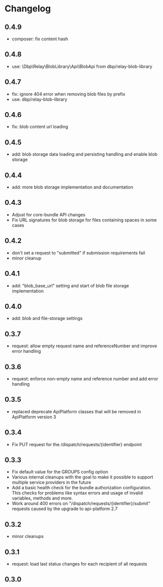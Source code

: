 # Changelog

## 0.4.9

- composer: fix content hash

## 0.4.8

- use: \Dbp\Relay\BlobLibrary\Api\BlobApi from dbp/relay-blob-library

## 0.4.7

- fix: ignore 404 error when removing blob files by prefix
- use: dbp/relay-blob-library

## 0.4.6

- fix: blob content url loading

## 0.4.5

- add: blob storage data loading and persisting handling and enable blob storage

## 0.4.4

- add: more blob storage implementation and documentation

## 0.4.3

- Adjust for core-bundle API changes
- Fix URL signatures for blob storage for files containing spaces in some cases

## 0.4.2

- don't set a request to "submitted" if submission requirements fail
- minor cleanup

## 0.4.1

- add: "blob_base_url" setting and start of blob file storage implementation

## 0.4.0

- add: blob and file-storage settings

## 0.3.7

- request: allow empty request name and referenceNumber and improve error handling

## 0.3.6

- request: enforce non-empty name and reference number and add error handling

## 0.3.5

- replaced deprecate ApiPlatform classes that will be removed in ApiPlatform version 3

## 0.3.4

- Fix PUT request for the /dispatch/requests/{identifier} endpoint

## 0.3.3

- Fix default value for the GROUPS config option
- Various internal cleanups with the goal to make it possible to support multiple service providers in the future
- Add a basic health check for the bundle authorization configuration. This checks for problems
like syntax errors and usage of invalid variables, methods and more.
- Work around 400 errors on "/dispatch/requests/{identifier}/submit" requests caused by the upgrade to api-platform 2.7

## 0.3.2

- minor cleanups

## 0.3.1

- request: load last status changes for each recipient of all requests

## 0.3.0
